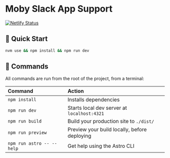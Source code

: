 # Moby Slack App Support

[![Netlify Status](https://api.netlify.com/api/v1/badges/0c288aeb-a9a7-40ef-a529-5258fa6dc5f0/deploy-status)](https://app.netlify.com/sites/moby-slack-support/deploys)

## 🏁 Quick Start

```bash
nvm use && npm install && npm run dev
```

## 🧞 Commands

All commands are run from the root of the project, from a terminal:

| Command                   | Action                                       |
| :------------------------ | :------------------------------------------- |
| `npm install`             | Installs dependencies                        |
| `npm run dev`             | Starts local dev server at `localhost:4321`  |
| `npm run build`           | Build your production site to `./dist/`      |
| `npm run preview`         | Preview your build locally, before deploying |
| `npm run astro -- --help` | Get help using the Astro CLI                 |
